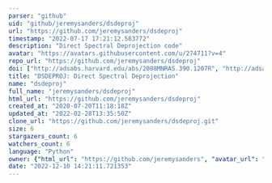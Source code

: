 ```yaml
---
parser: "github"
uid: "github/jeremysanders/dsdeproj"
url: "https://github.com/jeremysanders/dsdeproj"
timestamp: "2022-07-17 17:21:12.583772"
description: "Direct Spectral Deprojection code"
avatar: "https://avatars.githubusercontent.com/u/274711?v=4"
repo_url: "https://github.com/jeremysanders/dsdeproj"
doi: ["http://adsabs.harvard.edu/abs/2008MNRAS.390.1207R", "http://adsabs.harvard.edu/abs/2007MNRAS.381.1381S", "https://ui.adsabs.harvard.edu/abs/2016ascl.soft10003S/abstract"]
title: "DSDEPROJ: Direct Spectral Deprojection"
name: "dsdeproj"
full_name: "jeremysanders/dsdeproj"
html_url: "https://github.com/jeremysanders/dsdeproj"
created_at: "2020-07-20T11:18:18Z"
updated_at: "2022-02-28T13:35:50Z"
clone_url: "https://github.com/jeremysanders/dsdeproj.git"
size: 6
stargazers_count: 6
watchers_count: 6
language: "Python"
owner: {"html_url": "https://github.com/jeremysanders", "avatar_url": "https://avatars.githubusercontent.com/u/274711?v=4", "login": "jeremysanders", "type": "User"}
date: "2022-12-10 14:21:11.721353"
---
```

